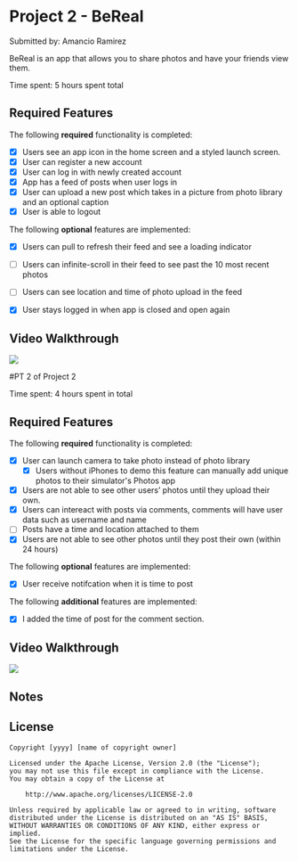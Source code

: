 # Project 2 - BeReal

Submitted by: Amancio Ramirez

BeReal is an app that allows you to share photos and have your friends view them. 

Time spent: 5 hours spent total

## Required Features

The following **required** functionality is completed:

- [x] Users see an app icon in the home screen and a styled launch screen.
- [x] User can register a new account
- [x] User can log in with newly created account
- [x] App has a feed of posts when user logs in
- [x] User can upload a new post which takes in a picture from photo library and an optional caption	
- [x] User is able to logout	
 
The following **optional** features are implemented:

- [x] Users can pull to refresh their feed and see a loading indicator
- [ ] Users can infinite-scroll in their feed to see past the 10 most recent photos
- [ ] Users can see location and time of photo upload in the feed	
- [x] User stays logged in when app is closed and open again	


## Video Walkthrough

<div>
    <a href="https://www.loom.com/share/0d4727a257ae4160be5a63e2be27fb29">
      <img style="max-width:300px;" src="https://cdn.loom.com/sessions/thumbnails/0d4727a257ae4160be5a63e2be27fb29-bea4692f5a928e19-full-play.gif">
    </a>
  </div>



#PT 2 of Project 2

Time spent: 4 hours spent in total

## Required Features

The following **required** functionality is completed:

- [x] User can launch camera to take photo instead of photo library
  - [x] Users without iPhones to demo this feature can manually add unique photos to their simulator's Photos app
- [x] Users are not able to see other users’ photos until they upload their own.
- [x] Users can intereact with posts via comments, comments will have user data such as username and name
- [ ] Posts have a time and location attached to them
- [x] Users are not able to see other photos until they post their own (within 24 hours)	
 
The following **optional** features are implemented:

- [x] User receive notifcation when it is time to post

The following **additional** features are implemented:

- [x] I added the time of post for the comment section.

## Video Walkthrough

<div>
    <a href="https://www.loom.com/share/1bfe14181cb44e3193dabfbe47c64271">
      <img style="max-width:300px;" src="https://cdn.loom.com/sessions/thumbnails/1bfe14181cb44e3193dabfbe47c64271-ce38ab8391c101da-full-play.gif">
    </a>
  </div>

## Notes
## License

    Copyright [yyyy] [name of copyright owner]

    Licensed under the Apache License, Version 2.0 (the "License");
    you may not use this file except in compliance with the License.
    You may obtain a copy of the License at

        http://www.apache.org/licenses/LICENSE-2.0

    Unless required by applicable law or agreed to in writing, software
    distributed under the License is distributed on an "AS IS" BASIS,
    WITHOUT WARRANTIES OR CONDITIONS OF ANY KIND, either express or implied.
    See the License for the specific language governing permissions and
    limitations under the License.
